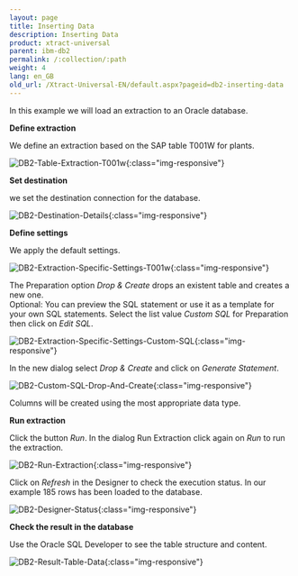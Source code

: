 ```yaml
---
layout: page
title: Inserting Data
description: Inserting Data
product: xtract-universal
parent: ibm-db2
permalink: /:collection/:path
weight: 4
lang: en_GB
old_url: /Xtract-Universal-EN/default.aspx?pageid=db2-inserting-data
---
```


In this example we will load an extraction to an Oracle database.

**Define extraction** 

We define an extraction based on the SAP table T001W for plants.

![DB2-Table-Extraction-T001w](/img/content/DB2-Table-Extraction-T001w.jpg){:class="img-responsive"}

**Set destination** 

we set the destination connection for the database.  

![DB2-Destination-Details](/img/content/DB2-Destination-Details.jpg){:class="img-responsive"}

**Define settings** 

We apply the default settings.

![DB2-Extraction-Specific-Settings-T001w](/img/content/DB2-Extraction-Specific-Settings-T001w.jpg){:class="img-responsive"}

The Preparation option *Drop & Create* drops an existent table and creates a new one.  
Optional: You can preview the SQL statement or use it as a template for your own SQL statements. Select the list value *Custom SQL* for Preparation then click on *Edit SQL*.

![DB2-Extraction-Specific-Settings-Custom-SQL](/img/content/DB2-Extraction-Specific-Settings-Custom-SQL.jpg){:class="img-responsive"}

In the new dialog select *Drop & Create* and click on *Generate Statement*. 

![DB2-Custom-SQL-Drop-And-Create](/img/content/DB2-Custom-SQL-Drop-And-Create.jpg){:class="img-responsive"}

Columns will be created using the most appropriate data type. 

**Run extraction** 

Click the button *Run*. In the dialog Run Extraction click again on *Run* to run the extraction. 

![DB2-Run-Extraction](/img/content/DB2-Run-Extraction.jpg){:class="img-responsive"}

Click on *Refresh* in the Designer to check the execution status. In our example 185 rows has been loaded to the database.  

![DB2-Designer-Status](/img/content/DB2-Designer-Status.jpg){:class="img-responsive"}

**Check the result in the database** 

Use the Oracle SQL Developer to see the table structure and content. 

![DB2-Result-Table-Data](/img/content/DB2-Result-Table-Data.jpg){:class="img-responsive"}

